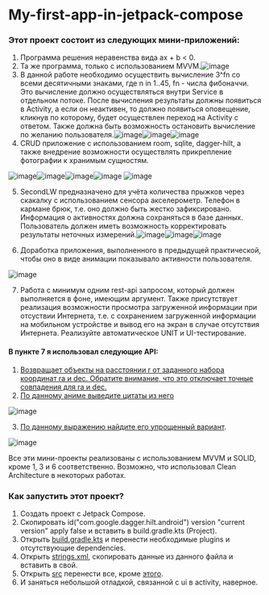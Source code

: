 # My-first-app-in-jetpack-compose

### Этот проект состоит из следующих мини-приложений:
1. Программа решения неравенства вида ax + b < 0.
2. Та же программа, только с использованием MVVM.![image](https://github.com/FredNekrasov/My-first-app-in-jetpack-compose/assets/152185797/40d5e757-eaa0-44ef-900b-f5b1a236f7ef)
3. В данной работе необходимо осуществить вычисление 3^fn со всеми десятичными знаками, где n in 1..45, fn - числа фибоначчи. Это вычисление должно осуществляться внутри Service в отдельном потоке. После вычисления результаты должны появиться в Activity, а если он неактивен, то должно появиться оповещение, кликнув по которому, будет осуществлен переход на Activity с ответом. Также должна быть возможность остановить вычисление по желанию пользователя.![image](https://github.com/FredNekrasov/My-first-app-in-jetpack-compose/assets/152185797/69fdc78f-67c2-4c9c-988b-e4ce69a93cc9)![image](https://github.com/FredNekrasov/My-first-app-in-jetpack-compose/assets/152185797/e937fdfa-06d2-40f4-89fd-ba17ffd529b2)![image](https://github.com/FredNekrasov/My-first-app-in-jetpack-compose/assets/152185797/62ef577b-e360-4bcc-9fac-06251759bfe5)
4. CRUD приложение с использованием room, sqlite, dagger-hilt, а также внедрение возможности осуществлять прикрепление фотографии к хранимым сущностям.

![image](https://github.com/FredNekrasov/My-first-app-in-jetpack-compose/assets/152185797/7569f6f4-9d96-49f7-ad2d-a0bd38d579ed)![image](https://github.com/FredNekrasov/My-first-app-in-jetpack-compose/assets/152185797/6e646f52-1f49-42d5-bc19-799245d6afd4)![image](https://github.com/FredNekrasov/My-first-app-in-jetpack-compose/assets/152185797/4d62d5ac-e27e-4f55-a380-4a74d2df2cdb)![image](https://github.com/FredNekrasov/My-first-app-in-jetpack-compose/assets/152185797/1060a7c8-7caa-4745-aa62-9c565bf89ac9)
![image](https://github.com/FredNekrasov/My-first-app-in-jetpack-compose/assets/152185797/9829a5d6-96a1-4826-9c7f-eb49a2a4665d)

5. SecondLW предназначено для учёта количества прыжков через скакалку с использованием сенсора акселерометр. Телефон в кармане брюк, т.е. оно должно быть жестко зафиксировано. Информация о активностях должна сохраняться в базе данных. Пользователь должен иметь возможность корректировать результаты неточных измерений.![image](https://github.com/FredNekrasov/My-first-app-in-jetpack-compose/assets/152185797/e8b56f14-2eeb-4b13-8b34-3006a5e36c4e)![image](https://github.com/FredNekrasov/My-first-app-in-jetpack-compose/assets/152185797/584f8c03-5f22-4441-89fe-f7abf2cc88b2)![image](https://github.com/FredNekrasov/My-first-app-in-jetpack-compose/assets/152185797/a8c525c7-a0ee-4e7e-a908-d0dac51b47e5)

6. Доработка приложения, выполненного в предыдущей практической, чтобы оно в виде анимации показывало активности пользователя.

![image](https://github.com/FredNekrasov/My-first-app-in-jetpack-compose/assets/152185797/518009a2-0fe3-4c7a-934c-0408864a120e)

7. Работа с минимум одним rest-api запросом, который должен выполняется в фоне, имеющим аргумент. Также присутствует реализация возможности просмотра загруженной информации при отсуствии Интернета, т.е. с сохранением загруженной информации на мобильном устройстве и вывод его на экран в случае отсутствия Интернета. Реализуйте автоматическое UNIT и UI-тестирование.

#### В пункте 7 я использовал следующие API:
1. [Возвращает объекты на расстоянии r от заданного набора координат ra и dec. Обратите внимание, что это отключает точные совпадения для ra и dec.](https://github.com/astrocatalogs/OACAPI)
2. [По данному аниме выведите цитаты из него](https://github.com/RocktimSaikia/anime-chan)

![image](https://github.com/FredNekrasov/My-first-app-in-jetpack-compose/assets/152185797/3647eb9a-4210-4bee-a75c-995767ec1529)

3. [По данному выражению найдите его упрощенный вариант](https://newton.now.sh/).

![image](https://github.com/FredNekrasov/My-first-app-in-jetpack-compose/assets/152185797/bc24eb3a-ad3f-4343-820d-0a868c968637)


Все эти мини-проекты реализованы с использованием MVVM и SOLID, кроме 1, 3 и 6 соответственно. Возможно, что использовал Clean Architecture в некоторых работах.

### Как запустить этот проект?
1. Создать проект с Jetpack Compose.
2. Скопировать id("com.google.dagger.hilt.android") version "current version" apply false и вставить в build.gradle.kts (Project).
3. Открыть [build.gradle.kts](https://github.com/FredNekrasov/My-first-app-in-jetpack-compose/blob/main/app/build.gradle.kts) и перенести необходимые plugins и отсутствующие dependencies.
4. Открыть [strings.xml](https://github.com/FredNekrasov/My-first-app-in-jetpack-compose/blob/main/app/src/main/res/values/strings.xml), скопировать данные из данного файла и вставить в свой.
5. Открыть [src](https://github.com/FredNekrasov/My-first-app-in-jetpack-compose/tree/main/app/src/main/java/com/fred_projects) перенести все, кроме [этого](https://github.com/FredNekrasov/My-first-app-in-jetpack-compose/tree/main/app/src/main/java/com/fred_projects/ui/theme).
6. И заняться небольшой отладкой, связанной с ui в activity, наверное.
